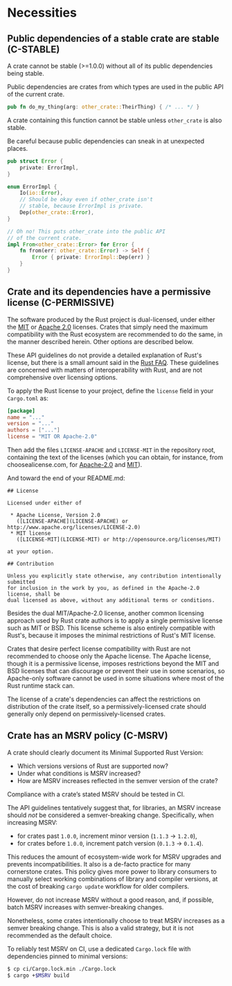 # Necessities


<a id="c-stable"></a>
## Public dependencies of a stable crate are stable (C-STABLE)

A crate cannot be stable (>=1.0.0) without all of its public dependencies being
stable.

Public dependencies are crates from which types are used in the public API of
the current crate.

```rust
pub fn do_my_thing(arg: other_crate::TheirThing) { /* ... */ }
```

A crate containing this function cannot be stable unless `other_crate` is also
stable.

Be careful because public dependencies can sneak in at unexpected places.

```rust
pub struct Error {
    private: ErrorImpl,
}

enum ErrorImpl {
    Io(io::Error),
    // Should be okay even if other_crate isn't
    // stable, because ErrorImpl is private.
    Dep(other_crate::Error),
}

// Oh no! This puts other_crate into the public API
// of the current crate.
impl From<other_crate::Error> for Error {
    fn from(err: other_crate::Error) -> Self {
        Error { private: ErrorImpl::Dep(err) }
    }
}
```


<a id="c-permissive"></a>
## Crate and its dependencies have a permissive license (C-PERMISSIVE)

The software produced by the Rust project is dual-licensed, under either the
[MIT] or [Apache 2.0] licenses. Crates that simply need the maximum
compatibility with the Rust ecosystem are recommended to do the same, in the
manner described herein. Other options are described below.

These API guidelines do not provide a detailed explanation of Rust's license,
but there is a small amount said in the [Rust FAQ]. These guidelines are
concerned with matters of interoperability with Rust, and are not comprehensive
over licensing options.

[MIT]: https://github.com/rust-lang/rust/blob/master/LICENSE-MIT
[Apache 2.0]: https://github.com/rust-lang/rust/blob/master/LICENSE-APACHE
[Rust FAQ]: https://github.com/dtolnay/rust-faq#why-a-dual-mitasl2-license

To apply the Rust license to your project, define the `license` field in your
`Cargo.toml` as:

```toml
[package]
name = "..."
version = "..."
authors = ["..."]
license = "MIT OR Apache-2.0"
```

Then add the files `LICENSE-APACHE` and `LICENSE-MIT` in the repository root,
containing the text of the licenses (which you can obtain, for instance, from
choosealicense.com, for [Apache-2.0](https://choosealicense.com/licenses/apache-2.0/)
and [MIT](https://choosealicense.com/licenses/mit/)).

And toward the end of your README.md:

```
## License

Licensed under either of

 * Apache License, Version 2.0
   ([LICENSE-APACHE](LICENSE-APACHE) or http://www.apache.org/licenses/LICENSE-2.0)
 * MIT license
   ([LICENSE-MIT](LICENSE-MIT) or http://opensource.org/licenses/MIT)

at your option.

## Contribution

Unless you explicitly state otherwise, any contribution intentionally submitted
for inclusion in the work by you, as defined in the Apache-2.0 license, shall be
dual licensed as above, without any additional terms or conditions.
```

Besides the dual MIT/Apache-2.0 license, another common licensing approach used
by Rust crate authors is to apply a single permissive license such as MIT or
BSD. This license scheme is also entirely compatible with Rust's, because it
imposes the minimal restrictions of Rust's MIT license.

Crates that desire perfect license compatibility with Rust are not recommended
to choose only the Apache license. The Apache license, though it is a permissive
license, imposes restrictions beyond the MIT and BSD licenses that can
discourage or prevent their use in some scenarios, so Apache-only software
cannot be used in some situations where most of the Rust runtime stack can.

The license of a crate's dependencies can affect the restrictions on
distribution of the crate itself, so a permissively-licensed crate should
generally only depend on permissively-licensed crates.

<a id="c-msrv"></a>
## Crate has an MSRV policy (C-MSRV)

A crate should clearly document its Minimal Supported Rust Version:

* Which versions versions of Rust are supported now?
* Under what conditions is MSRV increased?
* How are MSRV increases reflected in the semver version of the crate?

Compliance with a crate’s stated MSRV should be tested in CI.

The API guidelines tentatively suggest that, for libraries, an MSRV increase should
*not* be considered a semver-breaking change. Specifically, when increasing
MSRV:

* for crates past `1.0.0`, increment minor version (`1.1.3` -> `1.2.0`),
* for crates before `1.0.0`, increment patch version (`0.1.3` -> `0.1.4`).

This reduces the amount of ecosystem-wide work for MSRV upgrades and prevents
incompatibilities. It also is a de-facto practice for many cornerstone crates.
This policy gives more power to library consumers to manually select working
combinations of library and compiler versions, at the cost of breaking `cargo
update` workflow for older compilers.

However, do not increase MSRV without a good reason, and, if possible, batch
MSRV increases with semver-breaking changes.

Nonetheless, some crates intentionally choose to treat MSRV increases as a semver
breaking change. This is also a valid strategy, but it is not recommended as the
default choice.

To reliably test MSRV on CI, use a dedicated `Cargo.lock` file with dependencies
pinned to minimal versions:

```bash
$ cp ci/Cargo.lock.min ./Cargo.lock
$ cargo +$MSRV build
```
